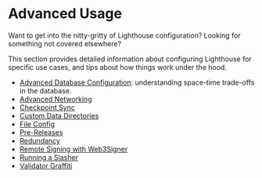# Advanced Usage

Want to get into the nitty-gritty of Lighthouse configuration? Looking for something not covered
elsewhere?

This section provides detailed information about configuring Lighthouse for specific use cases, and
tips about how things work under the hood.

* [Advanced Database Configuration](./advanced_database.md): understanding space-time trade-offs in the database.
* [Advanced Networking](./advanced_networking.md)
* [Checkpoint Sync](./checkpoint-sync.md)
* [Custom Data Directories](./advanced-datadir.md)
* [File Config](./file-config.md)
* [Pre-Releases](./advanced-pre-releases.md)
* [Redundancy](./redundancy.md)
* [Remote Signing with Web3Signer](./validator-web3signer.md)
* [Running a Slasher](./slasher.md)
* [Validator Graffiti](./graffiti.md)

